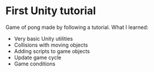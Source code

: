 # First Unity tutorial

Game of pong made by following a tutorial. What I learned:

- Very basic Unity utilities
- Collisions with moving objects
- Adding scripts to game objects
- Update game cycle
- Game conditions
